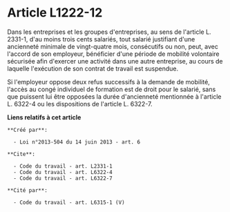 # Article L1222-12

Dans les entreprises et les groupes d'entreprises, au sens de l'article L. 2331-1, d'au moins trois cents salariés, tout
salarié justifiant d'une ancienneté minimale de vingt-quatre mois, consécutifs ou non, peut, avec l'accord de son employeur,
bénéficier d'une période de mobilité volontaire sécurisée afin d'exercer une activité dans une autre entreprise, au cours de
laquelle l'exécution de son contrat de travail est suspendue. 

Si l'employeur oppose deux refus successifs à la demande de mobilité, l'accès au congé individuel de formation est de droit
pour le salarié, sans que puissent lui être opposées la durée d'ancienneté mentionnée à l'article L. 6322-4 ou les
dispositions de l'article L. 6322-7.

**Liens relatifs à cet article**

	**Créé par**:

	  - Loi n°2013-504 du 14 juin 2013 - art. 6

	**Cite**:

	  - Code du travail - art. L2331-1
	  - Code du travail - art. L6322-4
	  - Code du travail - art. L6322-7

	**Cité par**:

	  - Code du travail - art. L6315-1 (V)
